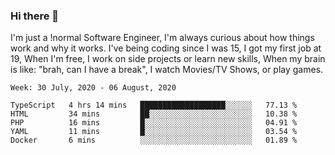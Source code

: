 ### Hi there 👋

I'm just a !normal Software Engineer, I'm always curious about how things work and why it works. I've being coding since I was 15, I got my first job at 19, When I'm free, I work on side projects or learn new skills, When my brain is like: "brah, can I have a break", I watch Movies/TV Shows, or play games.

<!--START_SECTION:waka-->
```text
Week: 30 July, 2020 - 06 August, 2020

TypeScript   4 hrs 14 mins   ███████████████████░░░░░░   77.13 % 
HTML         34 mins         ██░░░░░░░░░░░░░░░░░░░░░░░   10.38 % 
PHP          16 mins         █░░░░░░░░░░░░░░░░░░░░░░░░   04.91 % 
YAML         11 mins         █░░░░░░░░░░░░░░░░░░░░░░░░   03.54 % 
Docker       6 mins          ░░░░░░░░░░░░░░░░░░░░░░░░░   01.89 %
```
<!--END_SECTION:waka-->

<!--
**Oudmane/Oudmane** is a ✨ _special_ ✨ repository because its `README.md` (this file) appears on your GitHub profile.

Here are some ideas to get you started:

- 🔭 I’m currently working on ...
- 🌱 I’m currently learning ...
- 👯 I’m looking to collaborate on ...
- 🤔 I’m looking for help with ...
- 💬 Ask me about ...
- 📫 How to reach me: ...
- 😄 Pronouns: ...
- ⚡ Fun fact: ...
-->
